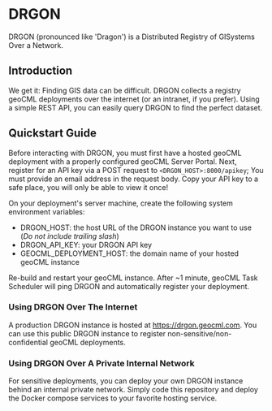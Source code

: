 # DRGON

DRGON (pronounced like 'Dragon') is a Distributed Registry of GISystems Over a Network.

## Introduction

We get it: Finding GIS data can be difficult. DRGON collects a registry geoCML deployments over the internet (or an intranet, if you prefer). Using a simple REST API, you can easily query DRGON to find the perfect dataset.

## Quickstart Guide

Before interacting with DRGON, you must first have a hosted geoCML deployment with a properly configured geoCML Server Portal. Next, register for an API key via a POST request to `<DRGON_HOST>:8000/apikey`; You must provide an email address in the request body. Copy your API key to a safe place, you will only be able to view it once!

On your deployment's server machine, create the following system environment variables:
- DRGON_HOST: the host URL of the DRGON instance you want to use (_Do not include trailing slash_)
- DRGON_API_KEY: your DRGON API key
- GEOCML_DEPLOYMENT_HOST: the domain name of your hosted geoCML instance

Re-build and restart your geoCML instance. After ~1 minute, geoCML Task Scheduler will ping DRGON and automatically register your deployment.

### Using DRGON Over The Internet

A production DRGON instance is hosted at https://drgon.geocml.com. You can use this public DRGON instance to register non-sensitive/non-confidential geoCML deployments.

### Using DRGON Over A Private Internal Network

For sensitive deployments, you can deploy your own DRGON instance behind an internal private network. Simply code this repository and deploy the Docker compose services to your favorite hosting service.
